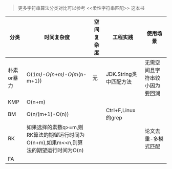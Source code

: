 > 更多字符串算法分类对比可以参考 <<柔性字符串匹配>> 这本书


| 分类  | 时间复杂度  | 空间复杂度  |  工程实践 |  使用场景 |
| ------------ | ------------ | ------------ | ------------ | ------------ |
|  朴素or暴力 |  O(1*m)-O(n+m)-O(m*(n-m+1)) |  无 | JDK.String类中匹配方法  | 无需空间且字符串较小因为要回溯  |
|  KMP | O(n+m)  |   |   |   |
|  BM |  O(n/(m+1)-O(n)) |   | Ctrl+F,Linux的grep  |   |
|  RK |  如果选择的素数q>=m,则RK算法的期望运行时间为O(n+m),如果m<<n,则算法的期望运行时间为O(n) |   |   | 论文去重-多模式匹配  |
|  FA |   |   |   |   |
